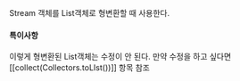 Stream 객체를 List객체로 형변환할 때 사용한다.
#### 특이사항
이렇게 형변환된 List객체는 수정이 안 된다.
만약 수정을 하고 싶다면 [[collect(Collectors.toLIst())]] 항목 참조